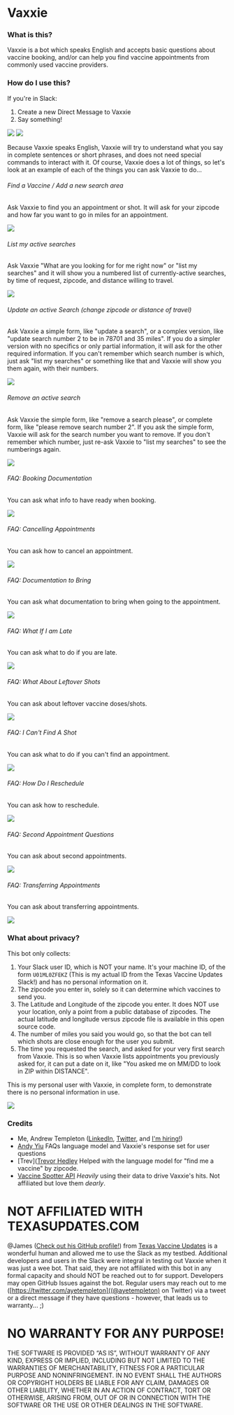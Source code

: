 

# Vaxxie


### What is this?

Vaxxie is a bot which speaks English and accepts basic questions about vaccine booking, and/or can help you find vaccine appointments from commonly used vaccine providers.


### How do I use this?

If you're in Slack:
1.  Create a new Direct Message to Vaxxie
2.  Say something!

![](./howto_images/001_OpenDirectMessage-B.png)
![](./howto_images/002_MessageVaxxie.png)

Because Vaxxie speaks English, Vaxxie will try to understand what you say in complete sentences or short phrases, and does not need special commands to interact with it. Of course, Vaxxie does a lot of things, so let's look at an example of each of the things you can ask Vaxxie to do...


###### Find a Vaccine / Add a new search area

Ask Vaxxie to find you an appointment or shot. It will ask for your zipcode and how far you want to go in miles for an appointment.

![](./howto_images/003_FindVaccine.png)

###### List my active searches

Ask Vaxxie "What are you looking for for me right now" or "list my searches" and it will show you a numbered list of currently-active searches, by time of request, zipcode, and distance willing to travel.

![](./howto_images/004_ListSearches.png)

###### Update an active Search (change zipcode or distance of travel)

Ask Vaxxie a simple form, like "update a search", or a complex version, like "update search number 2 to be in 78701 and 35 miles". If you do a simpler version with no specifics or only partial information, it will ask for the other required information. If you can't remember which search number is which, just ask "list my searches" or something like that and Vaxxie will show you them again, with their numbers.

![](./howto_images/006_UpdateSearch.png)


###### Remove an active search

Ask Vaxxie the simple form, like "remove a search please", or complete form, like "please remove search number 2". If you ask the simple form, Vaxxie will ask for the search number you want to remove. If you don't remember which number, just re-ask Vaxxie to "list my searches" to see the numberings again.

![](./howto_images/005_RemoveSearch.png)



###### FAQ: Booking Documentation

You can ask what info to have ready when booking.

![](./howto_images/007_BookingDocumentation.png)

###### FAQ: Cancelling Appointments

You can ask how to cancel an appointment.

![](./howto_images/008_HowDoICancel.png)

###### FAQ: Documentation to Bring

You can ask what documentation to bring when going to the appointment.

![](./howto_images/009_DocumentationToBring.png)

###### FAQ: What If I am Late

You can ask what to do if you are late.

![](./howto_images/010_WhatIfLate.png)

###### FAQ: What About Leftover Shots

You can ask about leftover vaccine doses/shots.

![](./howto_images/011_LeftoverDoses.png)

###### FAQ: I Can't Find A Shot

You can ask what to do if you can't find an appointment.

![](./howto_images/012_CantFindShot.png)

###### FAQ: How Do I Reschedule

You can ask how to reschedule.

![](./howto_images/013_Reschedule.png)

###### FAQ: Second Appointment Questions

You can ask about second appointments.

![](./howto_images/014_SecondAppointment.png)

###### FAQ: Transferring Appointments

You can ask about transferring appointments.

![](./howto_images/015_TransferringAppointments.png)



### What about privacy?

This bot only collects:
1.  Your Slack user ID, which is NOT your name. It's your machine ID, of the form `U01ML0ZFEKZ` (This is my actual ID from the Texas Vaccine Updates Slack!) and has no personal information on it.
2.  The zipcode you enter in, solely so it can determine which vaccines to send you.
3.  The Latitude and Longitude of the zipcode you enter. It does NOT use your location, only a point from a public database of zipcodes. The actual latitude and longitude versus zipcode file is available in this open source code.
4.  The number of miles you said you would go, so that the bot can tell which shots are close enough for the user you submit.
5.  The time you requested the search, and asked for your very first search from Vaxxie. This is so when Vaxxie lists appointments you previously asked for, it can put a date on it, like "You asked me on MM/DD to look in ZIP within DISTANCE".

This is my personal user with Vaxxie, in complete form, to demonstrate there is no personal information in use.

![](./howto_images/016_MyVaxxieUser.png)

### Credits

 - Me, Andrew Templeton ([LinkedIn](https://www.linkedin.com/in/andrew-templeton-22883a23/), [Twitter](https://twitter.com/ayetempleton), and [I'm hiring!](https://www.indeed.com/cmp/CSC-Generation/jobs))
 - [Andy Yiu](https://www.linkedin.com/in/andyyiu/) FAQs language model and Vaxxie's response set for user questions
 - [Trev]([Trevor Hedley](https://github.com/codeisafourletter) Helped with the language model for "find me a vaccine" by zipcode.
 - [Vaccine Spotter API](https://www.vaccinespotter.org/) *Heavily* using their data to drive Vaxxie's hits. Not affiliated but love them *dearly*.


# NOT AFFILIATED WITH TEXASUPDATES.COM

@James ([Check out his GitHub profile!](https://github.com/jameskip)) from [Texas Vaccine Updates](https://general.texasupdates.com) is a wonderful human and allowed me to use the Slack as my testbed. Additional developers and users in the Slack were integral in testing out Vaxxie when it was just a wee bot. That said, they are not affiliated with this bot in any formal capacity and should NOT be reached out to for support. Developers may open GitHub Issues against the bot. Regular users may reach out to me ([https://twitter.com/ayetempleton]((@ayetempleton) on Twitter) via a tweet or a direct message if they have questions - however, that leads us to warranty... ;)


# NO WARRANTY FOR ANY PURPOSE!

THE SOFTWARE IS PROVIDED “AS IS”, WITHOUT WARRANTY OF ANY KIND, EXPRESS OR IMPLIED, INCLUDING BUT NOT LIMITED TO THE WARRANTIES OF MERCHANTABILITY, FITNESS FOR A PARTICULAR PURPOSE AND NONINFRINGEMENT. IN NO EVENT SHALL THE AUTHORS OR COPYRIGHT HOLDERS BE LIABLE FOR ANY CLAIM, DAMAGES OR OTHER LIABILITY, WHETHER IN AN ACTION OF CONTRACT, TORT OR OTHERWISE, ARISING FROM, OUT OF OR IN CONNECTION WITH THE SOFTWARE OR THE USE OR OTHER DEALINGS IN THE SOFTWARE.
